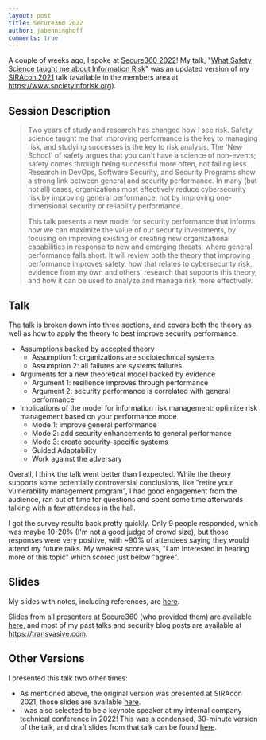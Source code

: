```yaml
---
layout: post
title: Secure360 2022
author: jabenninghoff
comments: true
---
```


A couple of weeks ago, I spoke at [Secure360 2022](https://web.archive.org/web/20220523211315/https://secure360.org/secure360-twin-cities/)! My talk, "[What Safety Science taught me about Information Risk](https://web.archive.org/web/20220509235150/https://secure360.org/wp-content/uploads/2022/05/Secure360-2022-PDF-Program_5.6.pdf)" was an updated version of my [SIRAcon 2021](https://www.societyinforisk.org/event-4190028) talk (available in the members area at <https://www.societyinforisk.org>).

## Session Description

> Two years of study and research has changed how I see risk. Safety science taught me that improving performance is the key to managing risk, and studying successes is the key to risk analysis. The 'New School' of safety argues that you can't have a science of non-events; safety comes through being successful more often, not failing less. Research in DevOps, Software Security, and Security Programs show a strong link between general and security performance. In many (but not all) cases, organizations most effectively reduce cybersecurity risk by improving general performance, not by improving one-dimensional security or reliability performance.
>
> This talk presents a new model for security performance that informs how we can maximize the value of our security investments, by focusing on improving existing or creating new organizational capabilities in response to new and emerging threats, where general performance falls short. It will review both the theory that improving performance improves safety, how that relates to cybersecurity risk, evidence from my own and others' research that supports this theory, and how it can be used to analyze and manage risk more effectively.

## Talk

The talk is broken down into three sections, and covers both the theory as well as how to apply the theory to best improve security performance.

- Assumptions backed by accepted theory
  - Assumption 1: organizations are sociotechnical systems
  - Assumption 2: all failures are systems failures
- Arguments for a new theoretical model backed by evidence
  - Argument 1: resilience improves through performance
  - Argument 2: security performance is correlated with general performance
- Implications of the model for information risk management: optimize risk management based on your performance mode
  - Mode 1: improve general performance
  - Mode 2: add security enhancements to general performance
  - Mode 3: create security-specific systems
  - Guided Adaptability
  - Work against the adversary

Overall, I think the talk went better than I expected. While the theory supports some potentially controversial conclusions, like "retire your vulnerability management program", I had good engagement from the audience, ran out of time for questions and spent some time afterwards talking with a few attendees in the hall.

I got the survey results back pretty quickly. Only 9 people responded, which was maybe 10-20% (I'm not a good judge of crowd size), but those responses were very positive, with ~90% of attendees saying they would attend my future talks. My weakest score was, "I am Interested in hearing more of this topic" which scored just below "agree".

## Slides

My slides with notes, including references, are [here](/assets/secure360-2022-benninghoff-notes.pdf).

Slides from all presenters at Secure360 (who provided them) are available [here](https://mngts.egnyte.com/fl/t2g1wNfsG3), and most of my past talks and security blog posts are available at <https://transvasive.com>.

## Other Versions

I presented this talk two other times:

- As mentioned above, the original version was presented at SIRAcon 2021, those slides are available [here](/assets/siracon2021-benninghoff.pdf).
- I was also selected to be a keynote speaker at my internal company technical conference in 2022! This was a condensed, 30-minute version of the talk, and draft slides from that talk can be found [here](/assets/ctc2022-benninghoff-notes.pdf).
